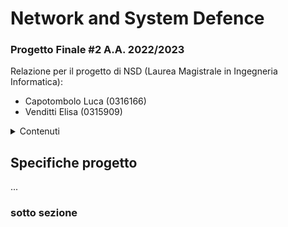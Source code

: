 # Network and System Defence
### Progetto Finale #2 A.A. 2022/2023

Relazione per il progetto di NSD (Laurea Magistrale in Ingegneria Informatica):
* Capotombolo Luca (0316166)
* Venditti Elisa   (0315909)
<!-- TABLE OF CONTENTS -->
<details>
  <summary>Contenuti</summary>
  <ol>
    <li>
      <a href="#Specifiche-progetto">Specifiche progetto</a>
      <ul>
        <li><a href="#sotto-sezione">sotto sezione</a></li>
      </ul>
    </li>
  </ol>
</details>

## Specifiche progetto
...
### sotto sezione
